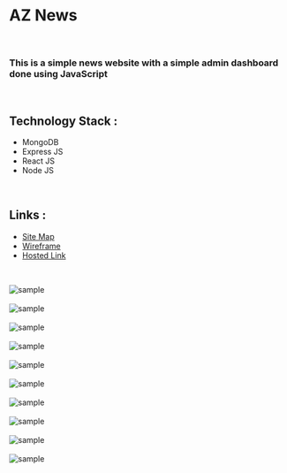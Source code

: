 # AZ News

<br>

### This is a simple news website with a simple admin dashboard done using JavaScript

<br>

## Technology Stack :

- MongoDB
- Express JS
- React JS
- Node JS

<br>

## Links :

- [Site Map](https://www.gloomaps.com/meZkj9crcr)
- [Wireframe](https://wireframe.cc/pro/pp/39f47649e582839)
- [Hosted Link](http://104.43.57.150:3000/)

<br>

<img src = "az_news-frontend/src/assets/screenshots/a.png" alt = "sample"> <br><br>
<img src = "az_news-frontend/src/assets/screenshots/b.png" alt = "sample"> <br><br>
<img src = "az_news-frontend/src/assets/screenshots/c.png" alt = "sample"> <br><br>
<img src = "az_news-frontend/src/assets/screenshots/d.png" alt = "sample"> <br><br>
<img src = "az_news-frontend/src/assets/screenshots/e.png" alt = "sample"> <br><br>
<img src = "az_news-frontend/src/assets/screenshots/f.png" alt = "sample"> <br><br>
<img src = "az_news-frontend/src/assets/screenshots/g.png" alt = "sample"> <br><br>
<img src = "az_news-frontend/src/assets/screenshots/h.png" alt = "sample"> <br><br>
<img src = "az_news-frontend/src/assets/screenshots/i.png" alt = "sample"> <br><br>
<img src = "az_news-frontend/src/assets/screenshots/k.png" alt = "sample"> <br><br>
